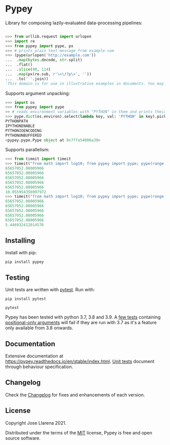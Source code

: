 # Pypey

Library for composing lazily-evaluated data-processing pipelines:

```python

>>> from urllib.request import urlopen
>>> import re
>>> from pypey import pype, px
>>> # prints plain text message from example.com
>>> (pype(urlopen('http://example.com'))
...  .map(bytes.decode, str.split)
...  .flat()
...  .slice(90, 114)
...  .map(px(re.sub, r'\<\/?p\>', ''))
...  .to(' '.join))
'This domain is for use in illustrative examples in documents. You may use this domain in literature without prior coordination or asking for permission.'
```
Supports argument unpacking:

```python
>>> import os
>>> from pypey import pype
>> # reads environment variables with "PYTHON" in them and prints their name
>>> pype.dict(os.environ).select(lambda key, val: 'PYTHON' in key).pick(0).print()
PYTHONPATH
IPYTHONENABLE
PYTHONIOENCODING
PYTHONUNBUFFERED
<pypey.pype.Pype object at 0x7ffa54006a30>
```
Supports parallelism:

```python
>>> from timeit import timeit
>>> timeit("from math import log10; from pypey import pype; pype(range(1, 10_000_000)).map(log10).to(sum, print)", number=5)
65657052.08005966
65657052.08005966
65657052.08005966
65657052.08005966
65657052.08005966
10.055954356997972
>>> timeit("from math import log10; from pypey import pype; pype(range(1, 10_000_000)).map(log10, workers=8).to(sum, print)", number=5)
65657052.08005966
65657052.08005966
65657052.08005966
65657052.08005966
65657052.08005966
5.446932412014576
```

## Installing

Install with pip:

```shell
pip install pypey
```

## Testing

Unit tests are written with  [pytest](https://docs.pytest.org/en/stable). Run with:

```shell
pip install pytest

pytest
```
Pypey has been tested with python 3.7, 3.8 and 3.9. A [few tests](https://github.com/JoseLlarena/pypey/blob/master/unittests/test_unpacking_of_arguments.py)
containing [positional-only arguments](https://www.python.org/dev/peps/pep-0570) will fail if they are run with 3.7 as 
it's a feature only available from 3.8 onwards.

## Documentation

Extensive documentation at https://pypey.readthedocs.io/en/stable/index.html. [Unit tests](https://github.com/JoseLlarena/pypey/tree/master/unittests) 
document through behaviour specification.

## Changelog

Check the [Changelog](https://github.com/JoseLlarena/pypey/blob/master/CHANGELOG.md) for fixes and enhancements of each version.

## License

Copyright Jose Llarena 2021.

Distributed under the terms of the [MIT](https://github.com/JoseLlarena/pypey/blob/master/LICENSE) license, Pypey is free 
and open source software.
